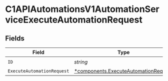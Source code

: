 # C1APIAutomationsV1AutomationServiceExecuteAutomationRequest


## Fields

| Field                                                                                       | Type                                                                                        | Required                                                                                    | Description                                                                                 |
| ------------------------------------------------------------------------------------------- | ------------------------------------------------------------------------------------------- | ------------------------------------------------------------------------------------------- | ------------------------------------------------------------------------------------------- |
| `ID`                                                                                        | *string*                                                                                    | :heavy_check_mark:                                                                          | N/A                                                                                         |
| `ExecuteAutomationRequest`                                                                  | [*components.ExecuteAutomationRequest](../../models/components/executeautomationrequest.md) | :heavy_minus_sign:                                                                          | N/A                                                                                         |